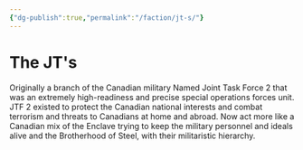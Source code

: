 ```yaml
---
{"dg-publish":true,"permalink":"/faction/jt-s/"}
---
```


# The JT's

Originally a branch of the Canadian military Named Joint Task Force 2 that was an extremely high-readiness and precise special operations forces unit. JTF 2 existed to protect the Canadian national interests and combat terrorism and threats to Canadians at home and abroad. Now act more like a Canadian mix of the Enclave trying to keep the military personnel and ideals alive and the Brotherhood of Steel, with their militaristic hierarchy.
